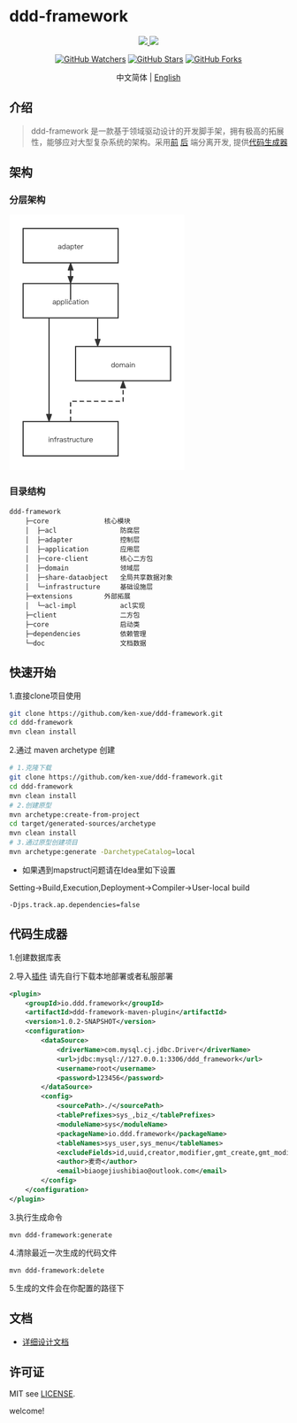 # ddd-framework

<p align="center">
  <a href="https://github.com/ken-xue/ddd-framework/blob/master/LICENSE">
    <img src="https://img.shields.io/static/v1?label=license&message=MIT&color=green">
  </a>
  <a href="https://www.oracle.com/java">
    <img src="https://img.shields.io/static/v1?label=JDK&message=1.8&color=red">
  </a>
</p>
<p align="center">
<a title="GitHub Watchers" target="_blank" href="https://github.com/ken-xue/ddd-framework/watchers"><img alt="GitHub Watchers" src="https://img.shields.io/github/watchers/ken-xue/ddd-framework.svg?label=Watchers&style=social"></a>  
  <a title="GitHub Stars" target="_blank" href="https://github.com/ken-xue/ddd-framework/stargazers"><img alt="GitHub Stars" src="https://img.shields.io/github/stars/ken-xue/ddd-framework.svg?label=Stars&style=social"></a>  
  <a title="GitHub Forks" target="_blank" href="https://github.com/ken-xue/ddd-framework/network/members"><img alt="GitHub Forks" src="https://img.shields.io/github/forks/ken-xue/ddd-framework.svg?label=Forks&style=social"></a>
</p>

<p align="center"> 中文简体  |  <a title="Englist" href="README_en.md"> English</a></p>


## 介绍

> ddd-framework 是一款基于领域驱动设计的开发脚手架，拥有极高的拓展性，能够应对大型复杂系统的架构。采用[前](https://github.com/ken-xue/ddd-framework-vue) [后](https://github.com/ken-xue/ddd-framework) 端分离开发, 提供[代码生成器](https://github.com/ken-xue/ddd-framework-maven-plugin)

## 架构

### 分层架构 

![img](./doc/ddd-layer.png)

### 目录结构

```
ddd-framework
    ├─core              核心模块
    │  ├─acl                防腐层
    │  ├─adapter            控制层
    │  ├─application        应用层
    │  ├─core-client        核心二方包
    │  ├─domain             领域层
    │  ├─share-dataobject   全局共享数据对象
    │  └─infrastructure     基础设施层
    ├─extensions        外部拓展
    │  └─acl-impl           acl实现
    ├─client                二方包
    ├─core                  启动类
    ├─dependencies          依赖管理
    └─doc                   文档数据
```

## 快速开始

1.直接clone项目使用

```bash
git clone https://github.com/ken-xue/ddd-framework.git
cd ddd-framework
mvn clean install
```

2.通过 maven archetype 创建

```bash
# 1.克隆下载
git clone https://github.com/ken-xue/ddd-framework.git
cd ddd-framework
mvn clean install
# 2.创建原型
mvn archetype:create-from-project
cd target/generated-sources/archetype
mvn clean install
# 3.通过原型创建项目
mvn archetype:generate -DarchetypeCatalog=local
```

- 如果遇到mapstruct问题请在Idea里如下设置

Setting->Build,Execution,Deployment->Compiler->User-local build
```shell
-Djps.track.ap.dependencies=false
```

## 代码生成器

1.创建数据库表

2.导入[插件](https://github.com/ken-xue/ddd-framework-maven-plugin) 请先自行下载本地部署或者私服部署

```xml
<plugin>
    <groupId>io.ddd.framework</groupId>
    <artifactId>ddd-framework-maven-plugin</artifactId>
    <version>1.0.2-SNAPSHOT</version>
    <configuration>
        <dataSource>
            <driverName>com.mysql.cj.jdbc.Driver</driverName>
            <url>jdbc:mysql://127.0.0.1:3306/ddd_framework</url>
            <username>root</username>
            <password>123456</password>
        </dataSource>
        <config>
            <sourcePath>./</sourcePath>
            <tablePrefixes>sys_,biz_</tablePrefixes>
            <moduleName>sys</moduleName>
            <packageName>io.ddd.framework</packageName>
            <tableNames>sys_user,sys_menu</tableNames>
            <excludeFields>id,uuid,creator,modifier,gmt_create,gmt_modified,deleted</excludeFields>
            <author>麦奇</author>
            <email>biaogejiushibiao@outlook.com</email>
        </config>
    </configuration>
</plugin>
```

3.执行生成命令

```shell
mvn ddd-framework:generate
```
4.清除最近一次生成的代码文件

```shell
mvn ddd-framework:delete
```

5.生成的文件会在你配置的路径下

## 文档

- [详细设计文档]()

## 许可证

MIT see [LICENSE](./LICENSE).  

welcome!
